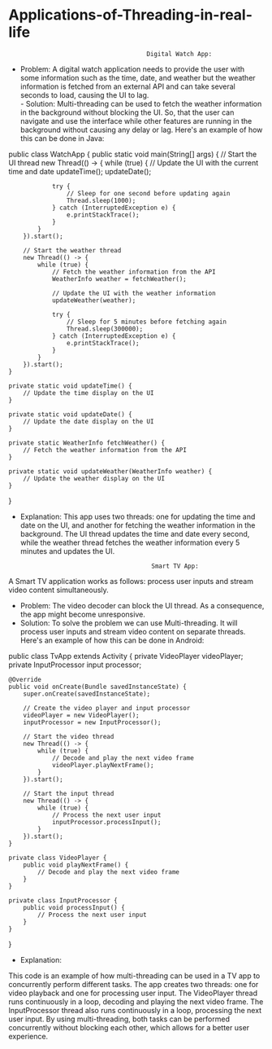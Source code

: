 # Applications-of-Threading-in-real-life
                                          Digital Watch App:
   
   - Problem: 
A digital watch application needs to provide the user with some information such as the time, date, and weather but the weather information is fetched from an external API and can take several seconds to load, causing the UI to lag.  
    - Solution: 
Multi-threading can be used to fetch the weather information in the background without blocking the UI. So, that the user can navigate and use the interface while other features are running in the background without causing any delay or lag. Here's an example of how this can be done in Java:


public class WatchApp {
    public static void main(String[] args) {
        // Start the UI thread
        new Thread(() -> {
            while (true) {
                // Update the UI with the current time and date
                updateTime();
                updateDate();
                
                try {
                    // Sleep for one second before updating again
                    Thread.sleep(1000);
                } catch (InterruptedException e) {
                    e.printStackTrace();
                }
            }
        }).start();
        
        // Start the weather thread
        new Thread(() -> {
            while (true) {
                // Fetch the weather information from the API
                WeatherInfo weather = fetchWeather();
                
                // Update the UI with the weather information
                updateWeather(weather);
                
                try {
                    // Sleep for 5 minutes before fetching again
                    Thread.sleep(300000);
                } catch (InterruptedException e) {
                    e.printStackTrace();
                }
            }
        }).start();
    }
    
    private static void updateTime() {
        // Update the time display on the UI
    }
    
    private static void updateDate() {
        // Update the date display on the UI
    }
    
    private static WeatherInfo fetchWeather() {
        // Fetch the weather information from the API
    }
    
    private static void updateWeather(WeatherInfo weather) {
        // Update the weather display on the UI
    }
}


  - Explanation:
This app uses two threads: one for updating the time and date on the UI, and another for fetching the weather information in the background.
The UI thread updates the time and date every second, while the weather thread fetches the weather information every 5 minutes and updates the UI.

                                            Smart TV App: 

A Smart TV application works as follows: process user inputs and stream video content simultaneously.
- Problem: 
The video decoder can block the UI thread. As a consequence, the app might  become unresponsive.
- Solution:
To solve the problem we can use Multi-threading. It will process user inputs and stream video content on separate threads.
Here's an example of how this can be done in Android:


public class TvApp extends Activity {
    private VideoPlayer videoPlayer;
    private InputProcessor input processor;
    
    @Override
    public void onCreate(Bundle savedInstanceState) {
        super.onCreate(savedInstanceState);
        
        // Create the video player and input processor
        videoPlayer = new VideoPlayer();
        inputProcessor = new InputProcessor();
        
        // Start the video thread
        new Thread(() -> {
            while (true) {
                // Decode and play the next video frame
                videoPlayer.playNextFrame();
            }
        }).start();
        
        // Start the input thread
        new Thread(() -> {
            while (true) {
                // Process the next user input
                inputProcessor.processInput();
            }
        }).start();
    }
    
    private class VideoPlayer {
        public void playNextFrame() {
            // Decode and play the next video frame
        }
    }
    
    private class InputProcessor {
        public void processInput() {
            // Process the next user input
        }
    }
}

   - Explanation:

This code is an example of how multi-threading can be used in a TV app to concurrently perform different tasks. The app creates two threads: one for video playback and one for processing user input.
The VideoPlayer thread runs continuously in a loop, decoding and playing the next video frame. The InputProcessor thread also runs continuously in a loop, processing the next user input. By using multi-threading, both tasks can be performed concurrently without blocking each other, which allows for a better user experience.
